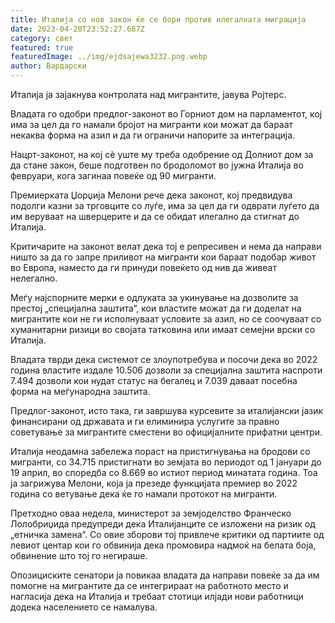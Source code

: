 ```yaml
---
title: Италија со нов закон ќе се бори против илегалната миграција
date: 2023-04-20T23:52:27.687Z
category: свет
featured: true
featuredImage: ../img/ejdsajewa3232.png.webp
author: Вардарски
---
```


Италија ја зајакнува контролата над мигрантите, јавува Ројтерс.

Владата го одобри предлог-законот во Горниот дом на парламентот, кој има за цел да го намали бројот на мигранти кои можат да бараат некаква форма на азил и да ги ограничи напорите за интеграција.

Нацрт-законот, на кој сè уште му треба одобрение од Долниот дом за да стане закон, беше подготвен по бродоломот во јужна Италија во февруари, кога загинаа повеќе од 90 мигранти.

Премиерката Џорџија Мелони рече дека законот, кој предвидува подолги казни за трговците со луѓе, има за цел да ги одврати луѓето да им веруваат на шверцерите и да се обидат илегално да стигнат до Италија.

Критичарите на законот велат дека тој е репресивен и нема да направи ништо за да го запре приливот на мигранти кои бараат подобар живот во Европа, наместо да ги принуди повеќето од нив да живеат нелегално.

Меѓу најспорните мерки е одлуката за укинување на дозволите за престој „специјална заштита“, кои властите можат да ги доделат на мигрантите кои не ги исполнуваат условите за азил, но се соочуваат со хуманитарни ризици во својата татковина или имаат семејни врски со Италија.

Владата тврди дека системот се злоупотребува и посочи дека во 2022 година властите издале 10.506 дозволи за специјална заштита наспроти 7.494 дозволи кои нудат статус на бегалец и 7.039 даваат посебна форма на меѓународна заштита.

Предлог-законот, исто така, ги завршува курсевите за италијански јазик финансирани од државата и ги елиминира услугите за правно советување за мигрантите сместени во официјалните прифатни центри.

Италија неодамна забележа пораст на пристигнувања на бродови со мигранти, со 34.715 пристигнати во земјата во периодот од 1 јануари до 19 април, во споредба со 8.669 во истиот период минатата година. Тоа ја загрижува Мелони, која ја презеде функцијата премиер во 2022 година со ветување дека ќе го намали протокот на мигранти.

Претходно оваа недела, министерот за земјоделство Франческо Лолобриџида предупреди дека Италијанците се изложени на ризик од „етничка замена“. Со овие зборови тој привлече критики од партиите од левиот центар кои го обвинија дека промовира надмоќ на белата боја, обвинение што тој го негираше.

Опозициските сенатори ја повикаа владата да направи повеќе за да им помогне на мигрантите да се интегрираат на работното место и нагласија дека на Италија и требаат стотици илјади нови работници додека населението се намалува.
